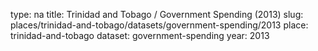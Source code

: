 type: na
title: Trinidad and Tobago / Government Spending (2013)
slug: places/trinidad-and-tobago/datasets/government-spending/2013
place: trinidad-and-tobago
dataset: government-spending
year: 2013
